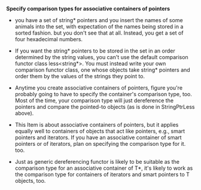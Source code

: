 __Specify comparison types for associative containers of pointers__

* you have a set of string* pointers and you insert the names of some animals
into the set, with expectation of the names being stored in a sorted fashion. but you don't see that at all. Instead, you get a set of four hexadecimal numbers.

* If you want the string* pointers to be stored in the set in an order determined by the string values, you can't use the default comparison functor class less<string*>. You must instead write your own comparison functor class, one whose objects take string* pointers and order them by the values of the strings they point to.

* Anytime you create associative containers of pointers, figure you're probably going to have to specify the container's comparison type, too. Most of the time, your comparison type will just dereference the pointers and compare the pointed-to objects (as is done in StringPtrLess above).

* This Item is about associative containers of pointers, but it applies equally well to containers of objects that act like pointers, e.g., smart pointers and iterators. If you have an associative container of smart pointers or of iterators, plan on specifying the comparison type for it. too.

*  Just as generic dereferencing functor is likely to be suitable as the comparison type for an associative container of T*, it's likely to work as the comparison type for containers of iterators and smart pointers to T objects, too.